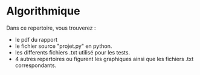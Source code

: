 # Algorithmique
Dans ce repertoire, vous trouverez :
- le pdf du rapport
- le fichier source "projet.py" en python.
- les differents fichiers .txt utilisé pour les tests.
- 4 autres repertoires ou figurent les graphiques ainsi que les fichiers .txt correspondants.

